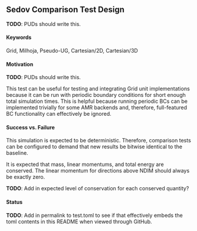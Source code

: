 ## Sedov Comparison Test Design
__TODO__: PUDs should write this.

#### Keywords
Grid, Milhoja, Pseudo-UG, Cartesian/2D, Cartesian/3D

#### Motivation
__TODO__: PUDs should write this.

This test can be useful for testing and integrating Grid unit implementations
because it can be run with periodic boundary conditions for short enough total
simulation times.  This is helpful because running periodic BCs can be
implemented trivially for some AMR backends and, therefore, full-featured BC
functionality can effectively be ignored.

#### Success vs. Failure
This simulation is expected to be deterministic.  Therefore, comparison tests
can be configured to demand that new results be bitwise identical to the
baseline.

It is expected that mass, linear momentums, and total energy are conserved.
The linear momentum for directions above NDIM should always be exactly zero.

__TODO__: Add in expected level of conservation for each conserved quantity?

#### Status

__TODO__: Add in permalink to test.toml to see if that effectively embeds the
toml contents in this README when viewed through GitHub.

